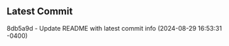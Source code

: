 
## Latest Commit
8db5a9d - Update README with latest commit info (2024-08-29 16:53:31 -0400) <Yunxi-Zhou>
